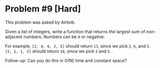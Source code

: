 # Problem #9 [Hard]

This problem was asked by Airbnb.

Given a list of integers, write a function that returns the largest sum of
non-adjacent numbers. Numbers can be `0` or negative.

For example, `[2, 4, 6, 2, 5]` should return `13`, since we pick `2`, `6`,
and `5`. `[5, 1, 1, 5]` should return `10`, since we pick `5` and `5`.

Follow-up: Can you do this in O(N) time and constant space?
